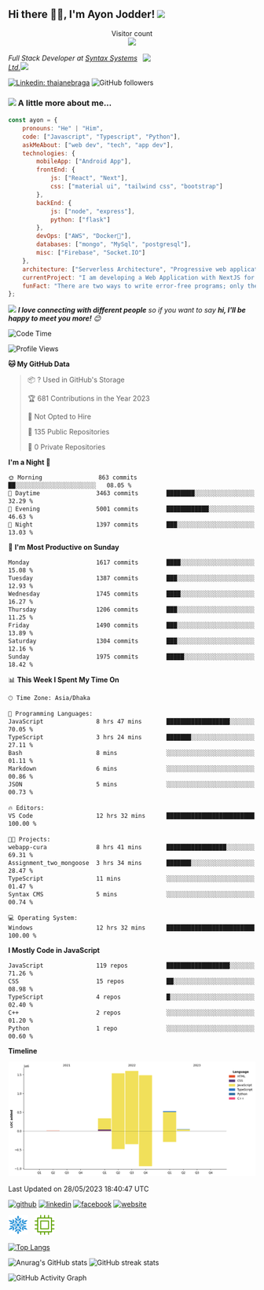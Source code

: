 
<h2>Hi there 👋🏻, I'm Ayon Jodder! <img src="https://media.giphy.com/media/12oufCB0MyZ1Go/giphy.gif" width="50"></h2>

<p align="center"> 
  Visitor count<br>
  <img src="https://profile-counter.glitch.me/AyonJD/count.svg" />
</p>

<img align='right' src="https://media.giphy.com/media/M9gbBd9nbDrOTu1Mqx/giphy.gif" width="230">
<p><em>Full Stack Developer at <a href="#">Syntax Systems Ltd.</a><img src="https://media.giphy.com/media/WUlplcMpOCEmTGBtBW/giphy.gif" width="30"> 
</em></p>

<!-- ![A MERN Stack Developer](https://raw.githubusercontent.com/AyonJD/AyonJD/main/cover.jpg) -->

[![Linkedin: thaianebraga](https://img.shields.io/badge/-ayon-blue?style=flat-square&logo=Linkedin&logoColor=white&link=https://www.linkedin.com/in/ayon-jodder/)](https://www.linkedin.com/in/ayon-jodder/)
![GitHub followers](https://img.shields.io/github/followers/AyonJD?label=Follow&style=social)

### <img src="https://media.giphy.com/media/VgCDAzcKvsR6OM0uWg/giphy.gif" width="50"> A little more about me... 

```javascript
const ayon = {
    pronouns: "He" | "Him",
    code: ["Javascript", "Typescript", "Python"],
    askMeAbout: ["web dev", "tech", "app dev"],
    technologies: {
        mobileApp: ["Android App"],
        frontEnd: {
            js: ["React", "Next"],
            css: ["material ui", "tailwind css", "bootstrap"]
        },
        backEnd: {
            js: ["node", "express"],
            python: ["flask"]
        },
        devOps: ["AWS", "Docker🐳"],
        databases: ["mongo", "MySql", "postgresql"],
        misc: ["Firebase", "Socket.IO"]
    },
    architecture: ["Serverless Architecture", "Progressive web applications", "Single page applications"],
    currentProject: "I am developing a Web Application with NextJS for Syntax Systems Ltd."
    funFact: "There are two ways to write error-free programs; only the third one works"
};
```
<img src="https://media.giphy.com/media/LnQjpWaON8nhr21vNW/giphy.gif" width="60"> <em><b>I love connecting with different people</b> so if you want to say <b>hi, I'll be happy to meet you more!</b> 😊</em>

<!--START_SECTION:waka-->
![Code Time](http://img.shields.io/badge/Code%20Time-126%20hrs%2023%20mins-blue)

![Profile Views](http://img.shields.io/badge/Profile%20Views-62-blue)

**🐱 My GitHub Data** 

> 📦 ? Used in GitHub's Storage 
 > 
> 🏆 681 Contributions in the Year 2023
 > 
> 🚫 Not Opted to Hire
 > 
> 📜 135 Public Repositories 
 > 
> 🔑 0 Private Repositories 
 > 
**I'm a Night 🦉** 

```text
🌞 Morning                863 commits         ██░░░░░░░░░░░░░░░░░░░░░░░   08.05 % 
🌆 Daytime                3463 commits        ████████░░░░░░░░░░░░░░░░░   32.29 % 
🌃 Evening                5001 commits        ████████████░░░░░░░░░░░░░   46.63 % 
🌙 Night                  1397 commits        ███░░░░░░░░░░░░░░░░░░░░░░   13.03 % 
```
📅 **I'm Most Productive on Sunday** 

```text
Monday                   1617 commits        ████░░░░░░░░░░░░░░░░░░░░░   15.08 % 
Tuesday                  1387 commits        ███░░░░░░░░░░░░░░░░░░░░░░   12.93 % 
Wednesday                1745 commits        ████░░░░░░░░░░░░░░░░░░░░░   16.27 % 
Thursday                 1206 commits        ███░░░░░░░░░░░░░░░░░░░░░░   11.25 % 
Friday                   1490 commits        ███░░░░░░░░░░░░░░░░░░░░░░   13.89 % 
Saturday                 1304 commits        ███░░░░░░░░░░░░░░░░░░░░░░   12.16 % 
Sunday                   1975 commits        █████░░░░░░░░░░░░░░░░░░░░   18.42 % 
```


📊 **This Week I Spent My Time On** 

```text
🕑︎ Time Zone: Asia/Dhaka

💬 Programming Languages: 
JavaScript               8 hrs 47 mins       ██████████████████░░░░░░░   70.05 % 
TypeScript               3 hrs 24 mins       ███████░░░░░░░░░░░░░░░░░░   27.11 % 
Bash                     8 mins              ░░░░░░░░░░░░░░░░░░░░░░░░░   01.11 % 
Markdown                 6 mins              ░░░░░░░░░░░░░░░░░░░░░░░░░   00.86 % 
JSON                     5 mins              ░░░░░░░░░░░░░░░░░░░░░░░░░   00.73 % 

🔥 Editors: 
VS Code                  12 hrs 32 mins      █████████████████████████   100.00 % 

🐱‍💻 Projects: 
webapp-cura              8 hrs 41 mins       █████████████████░░░░░░░░   69.31 % 
Assignment_two_mongoose  3 hrs 34 mins       ███████░░░░░░░░░░░░░░░░░░   28.47 % 
TypeScript               11 mins             ░░░░░░░░░░░░░░░░░░░░░░░░░   01.47 % 
Syntax CMS               5 mins              ░░░░░░░░░░░░░░░░░░░░░░░░░   00.74 % 

💻 Operating System: 
Windows                  12 hrs 32 mins      █████████████████████████   100.00 % 
```

**I Mostly Code in JavaScript** 

```text
JavaScript               119 repos           ██████████████████░░░░░░░   71.26 % 
CSS                      15 repos            ██░░░░░░░░░░░░░░░░░░░░░░░   08.98 % 
TypeScript               4 repos             █░░░░░░░░░░░░░░░░░░░░░░░░   02.40 % 
C++                      2 repos             ░░░░░░░░░░░░░░░░░░░░░░░░░   01.20 % 
Python                   1 repo              ░░░░░░░░░░░░░░░░░░░░░░░░░   00.60 % 
```



**Timeline**

![Lines of Code chart](https://raw.githubusercontent.com/AyonJD/AyonJD/master/assets/bar_graph.png)


 Last Updated on 28/05/2023 18:40:47 UTC
<!--END_SECTION:waka-->


[<img src='https://cdn.jsdelivr.net/npm/simple-icons@3.0.1/icons/github.svg' alt='github' height='40'>](https://github.com/AyonJD)  [<img src='https://cdn.jsdelivr.net/npm/simple-icons@3.0.1/icons/linkedin.svg' alt='linkedin' height='40'>](https://www.linkedin.com/in/ayon-jodder/)  [<img src='https://cdn.jsdelivr.net/npm/simple-icons@3.0.1/icons/facebook.svg' alt='facebook' height='40'>](https://www.facebook.com/ayon.jodder.75)  [<img src='https://cdn.jsdelivr.net/npm/simple-icons@3.0.1/icons/icloud.svg' alt='website' height='40'>](https://ayon-jodder-portfolio.web.app/)  

<a href='https://archiveprogram.github.com/'><img src='https://raw.githubusercontent.com/acervenky/animated-github-badges/master/assets/acbadge.gif' width='40' height='40'></a> <a href='https://docs.github.com/en/developers'><img src='https://raw.githubusercontent.com/acervenky/animated-github-badges/master/assets/devbadge.gif' width='40' height='40'></a> 

[![Top Langs](https://github-readme-stats.vercel.app/api/top-langs/?username=AyonJD&theme=cobalt)](https://github.com/anuraghazra/github-readme-stats)

![Anurag's GitHub stats](https://github-readme-stats.vercel.app/api?username=AyonJD&show_icons=true&theme=cobalt) ![GitHub streak stats](https://github-readme-streak-stats.herokuapp.com/?user=AyonJD&theme=cobalt)  

![GitHub Activity Graph](https://activity-graph.herokuapp.com/graph?username=AyonJD&theme=cobalt)  



